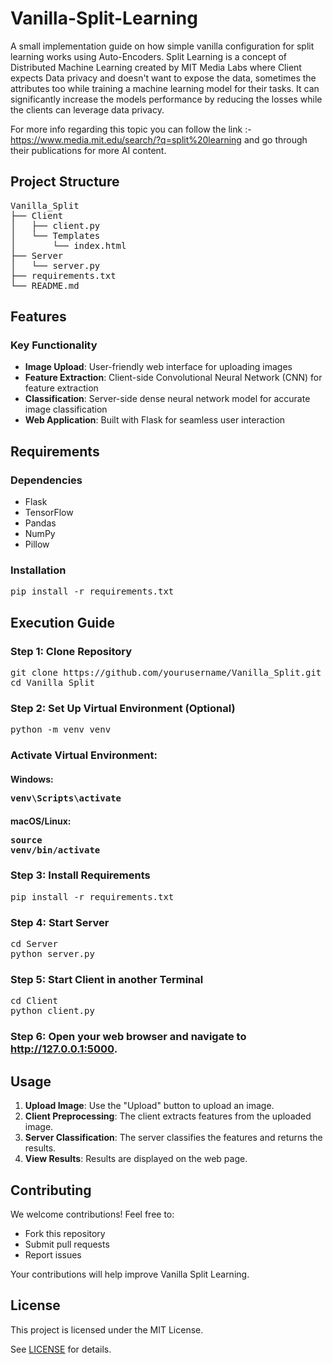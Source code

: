 # Vanilla-Split-Learning
A small implementation guide on how simple vanilla configuration for split learning works using Auto-Encoders.
Split Learning is a concept of Distributed Machine Learning created by MIT Media Labs where Client expects Data privacy and doesn't want to expose the data, sometimes the attributes too while training a machine learning model for their tasks. It can significantly increase the models performance by reducing the losses while the clients can leverage data privacy.

For more info regarding this topic you can follow the link :-  https://www.media.mit.edu/search/?q=split%20learning
and go through their publications for more AI content.

## Project Structure
<pre>
Vanilla_Split
├── Client
│   ├── client.py
│   └── Templates
│       └── index.html
├── Server
│   └── server.py
├── requirements.txt
└── README.md
</pre>
## Features

### Key Functionality

* **Image Upload**: User-friendly web interface for uploading images
* **Feature Extraction**: Client-side Convolutional Neural Network (CNN) for feature extraction
* **Classification**: Server-side dense neural network model for accurate image classification
* **Web Application**: Built with Flask for seamless user interaction

## Requirements

### Dependencies

* Flask
* TensorFlow
* Pandas
* NumPy
* Pillow

### Installation
<pre>
pip install -r requirements.txt
</pre>
## Execution Guide

### Step 1: Clone Repository

<pre>
git clone https://github.com/yourusername/Vanilla_Split.git
cd Vanilla_Split
</pre>
### Step 2: Set Up Virtual Environment (Optional)
<pre>python -m venv venv</pre>
### Activate Virtual Environment:

#### Windows: <pre>venv\Scripts\activate</pre>

#### macOS/Linux: <pre>source venv/bin/activate</pre>

### Step 3: Install Requirements
<pre>pip install -r requirements.txt</pre>

### Step 4: Start Server
<pre>cd Server
python server.py
</pre>
### Step 5: Start Client in another Terminal
<pre>cd Client
python client.py
</pre>
### Step 6: Open your web browser and navigate to http://127.0.0.1:5000.

## Usage

1. **Upload Image**: Use the "Upload" button to upload an image.
2. **Client Preprocessing**: The client extracts features from the uploaded image.
3. **Server Classification**: The server classifies the features and returns the results.
4. **View Results**: Results are displayed on the web page.

## Contributing

We welcome contributions! Feel free to:

* Fork this repository
* Submit pull requests
* Report issues

Your contributions will help improve Vanilla Split Learning.

## License

This project is licensed under the MIT License.

See [LICENSE](LICENSE) for details.
